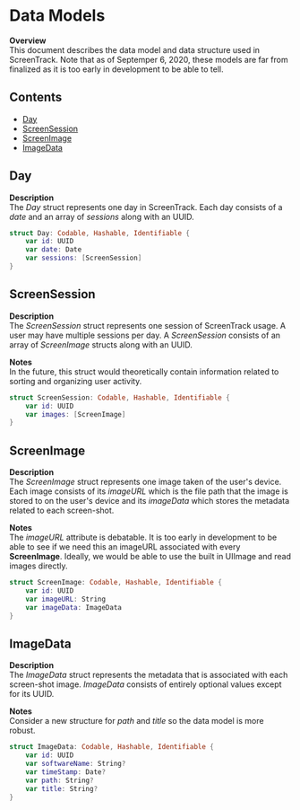 # Data Models

**Overview**\
This document describes the data model and data structure used in ScreenTrack. Note that as of Septemper 6, 2020, these models are far from finalized as it is too early in development to be able to tell.

## Contents

- [Day](#day)
- [ScreenSession](#screensession)
- [ScreenImage](#screenimage)
- [ImageData](#imagedata)

## Day

**Description**\
The _Day_ struct represents one day in ScreenTrack. Each day consists of a _date_ and an array of _sessions_ along with an UUID.

```swift
struct Day: Codable, Hashable, Identifiable {
    var id: UUID
    var date: Date
    var sessions: [ScreenSession]
}
```

## ScreenSession

**Description**\
The _ScreenSession_ struct represents one session of ScreenTrack usage. A user may have multiple sessions per day. A _ScreenSession_ consists of an array of _ScreenImage_ structs along with an UUID.

__Notes__\
In the future, this struct would theoretically contain information related to sorting and organizing user activity.

```swift
struct ScreenSession: Codable, Hashable, Identifiable {
    var id: UUID
    var images: [ScreenImage]
}
```

## ScreenImage

**Description**\
The _ScreenImage_ struct represents one image taken of the user's device. Each image consists of its _imageURL_ which is the file path that the image is stored to on the user's device and its _imageData_ which stores the metadata related to each screen-shot.

__Notes__\
The _imageURL_ attribute is debatable. It is too early in development to be able to see if we need this an imageURL associated with every __ScreenImage__. Ideally, we would be able to use the built in UIImage and read images directly.

```swift
struct ScreenImage: Codable, Hashable, Identifiable {
    var id: UUID
    var imageURL: String
    var imageData: ImageData
}
```

## ImageData

**Description**\
The _ImageData_ struct represents the metadata that is associated with each screen-shot image. _ImageData_ consists of entirely optional values except for its UUID.

**Notes**\
Consider a new structure for _path_ and _title_ so the data model is more robust.

```swift
struct ImageData: Codable, Hashable, Identifiable {
    var id: UUID
    var softwareName: String?
    var timeStamp: Date?
    var path: String?
    var title: String?
}
```
